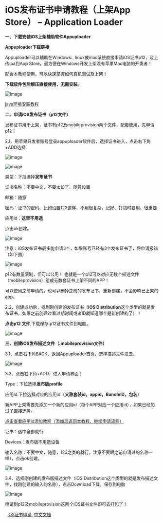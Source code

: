 # iOS发布证书申请教程（上架App Store） – Application Loader
**一、下载安装iOS上架辅助软件Appuploader**

**Appuploader下载链接**

Appuploader可以辅助在Windows、linux或mac系统直接申请iOS证书p12，及上传ipa到App Store，最方便在Windows开发上架没有苹果Mac电脑的开发者！

配合本教程使用，可以快速掌握如何真机测试及上架！

**下载软件包后解压直接使用，无需安装。**

![image](https://file.bbzy.online/blog/3241.png)

[java环境安装教程](http://www.applicationloader.net/blog/zh/2172.html)

**二、申请iOS发布证书（p12文件）**

发布证书用于上架，证书有p12及mobileprovision两个文件，配套使用，先申请p12！

2.1、用苹果开发者账号登录appuploader软件后，选择证书进入，点击右下角+ADD选择

![image](https://file.bbzy.online/blog/1-3.png)

![image](https://file.bbzy.online/blog/2-3.png)

类型：下拉选择**发布证书**

证书名称：不要中文、不要太长了、随意设置

邮箱：随意

密码：证书的密码、比如设置123这样，不用很复杂，记好、打包时要用、很重要

应用id：**这里不用选**

点击ok创建。

![image](https://file.bbzy.online/blog/8-2.png)

注意：iOS发布证书最多能申请3个，如果账号已经有3个发布证书了，将申请报错（如下图）

![image](https://file.bbzy.online/blog/4253.png)

p12有数量限制，但可以公用！ 也就是一个p12可以对应无数个描述文件（mobileprovision）组成无数套证书上架不同的APP！

可以使用之前申请的，也可以删掉之前的发布证书，重新创建，不会影响已上架的app。

2.2、创建成功后，找到刚创建的发布证书（**iOS Distribution**这个类型的就是发布证书，如果之前创建过看过期时间或者ID就知道哪个是新创建的了）！

**点击p12 文件**,下载保存.p12证书文件到电脑。

![image](https://file.bbzy.online/blog/9-3.png)

**三、创建iOS发布描述文件（.mobileprovision文件）**

3.1、点击右下角BACK、返回Appuploader首页，选择描述文件进去。

![image](https://file.bbzy.online/blog/5-3.png)

3.3、点击右下角+ADD，进入申请界面！

Type：下拉选择**发布版profile**

应用id:下拉选择对应的应用id（**又称套装id，appid，BundleID，包名**）

新APP上架需要先添加一个新的应用id（每个APP对应一个应用id），如果已经加过了直接选择。

[点击查看应用id添加教程（添加后返回本教程，继续申请流程）](http://www.applicationloader.net/blog/zh/3645.html)

证书：选中全部就行

Devices：发布版不用选设备

输入名称：不要中文，随意，123之类的就行，注意不要跟之前申请过的名称一样），点击ok创建。

![image](https://file.bbzy.online/blog/10-2.png)

3.4、选择刚创建的发布版描述文件（iOS Distribution这个类型的就是发布描述文件，找刚创建的输入的名称），点击Download下载，保存到电脑

![image](https://file.bbzy.online/blog/11-2.png)

申请到p12及mobileprovision这两个iOS证书文件即可去打包了！

  [iOS证书申请](http://blog.applicationloader.net/blog/zh/help/ioszhengshu), [中文文档](http://blog.applicationloader.net/blog/zh/help/document_zh)